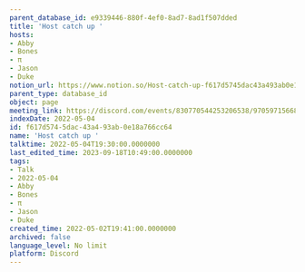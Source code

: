 ```yaml
---
parent_database_id: e9339446-880f-4ef0-8ad7-8ad1f507dded
title: 'Host catch up '
hosts:
- Abby
- Bones
- π
- Jason
- Duke
notion_url: https://www.notion.so/Host-catch-up-f617d5745dac43a493ab0e18a766cc64
parent_type: database_id
object: page
meeting_link: https://discord.com/events/830770544253206538/970597156681568276
indexDate: 2022-05-04
id: f617d574-5dac-43a4-93ab-0e18a766cc64
name: 'Host catch up '
talktime: 2022-05-04T19:30:00.0000000
last_edited_time: 2023-09-18T10:49:00.0000000
tags:
- Talk
- 2022-05-04
- Abby
- Bones
- π
- Jason
- Duke
created_time: 2022-05-02T19:41:00.0000000
archived: false
language_level: No limit
platform: Discord
---
```





